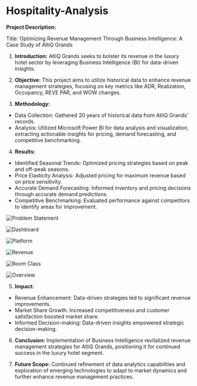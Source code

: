 # Hospitality-Analysis
**Project Description:**

Title: Optimizing Revenue Management Through Business Intelligence: A Case Study of AtliQ Grands

1. **Introduction:**
 AtliQ Grands seeks to bolster its revenue in the luxury hotel sector by leveraging Business Intelligence (BI) for data-driven insights.

2. **Objective:**
 This project aims to utilize historical data to enhance revenue management strategies, focusing on key metrics like ADR, Realization, Occupancy, REVE PAR, and WOW changes.

3. **Methodology:**
 - Data Collection: Gathered 20 years of historical data from AtliQ Grands’ records.
 - Analysis: Utilized Microsoft Power BI for data analysis and visualization, extracting actionable insights for pricing, demand forecasting, and competitive benchmarking.

4. **Results:**
 - Identified Seasonal Trends: Optimized pricing strategies based on peak and off-peak seasons.
 - Price Elasticity Analysis: Adjusted pricing for maximum revenue based on price sensitivity.
 - Accurate Demand Forecasting: Informed inventory and pricing decisions through accurate demand predictions.
 - Competitive Benchmarking: Evaluated performance against competitors to identify areas for improvement.

![Problem Statement](https://github.com/PremkumarRajendraPrasath/Hospitality-Analysis/assets/166136162/5f013891-b283-441b-a316-56c9af05e8e0)

![Dashboard](https://github.com/PremkumarRajendraPrasath/Hospitality-Analysis/assets/166136162/3b9b198a-de49-41e2-b7ac-404c63cc5c60)

![Platform](https://github.com/PremkumarRajendraPrasath/Hospitality-Analysis/assets/166136162/1bdcfe82-1ffc-418f-8100-09b9a34613fb)

![Revenue](https://github.com/PremkumarRajendraPrasath/Hospitality-Analysis/assets/166136162/b54a2a44-ca88-4ef9-bf90-de75c8d11ac2)

![Room Class](https://github.com/PremkumarRajendraPrasath/Hospitality-Analysis/assets/166136162/92232564-97d8-4047-a6ed-4e4bd206d9fd)

![Overview](https://github.com/PremkumarRajendraPrasath/Hospitality-Analysis/assets/166136162/295ea4b0-d1ef-4fe0-be58-04644fc2c759)

5. **Impact:**
 - Revenue Enhancement: Data-driven strategies led to significant revenue improvements.
 - Market Share Growth: Increased competitiveness and customer satisfaction boosted market share.
 - Informed Decision-making: Data-driven insights empowered strategic decision-making.

6. **Conclusion:**
 Implementation of Business Intelligence revitalized revenue management strategies for AtliQ Grands, positioning it for continued success in the luxury hotel segment.

7. **Future Scope:**
 Continued refinement of data analytics capabilities and exploration of emerging technologies to adapt to market dynamics and further enhance revenue management practices.
